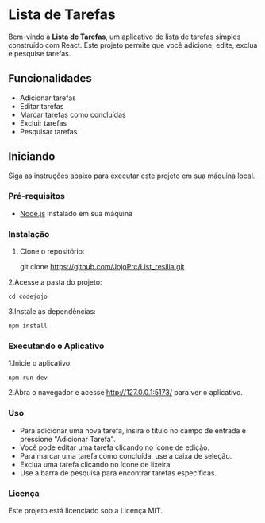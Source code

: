 # Lista de Tarefas

Bem-vindo à **Lista de Tarefas**, um aplicativo de lista de tarefas simples construído com React. Este projeto permite que você adicione, edite, exclua e pesquise tarefas.

## Funcionalidades

- Adicionar tarefas
- Editar tarefas
- Marcar tarefas como concluídas
- Excluir tarefas
- Pesquisar tarefas


## Iniciando

Siga as instruções abaixo para executar este projeto em sua máquina local.

### Pré-requisitos

- [Node.js](https://nodejs.org/) instalado em sua máquina

### Instalação

1. Clone o repositório:

   git clone https://github.com/JojoPrc/List_resilia.git

2.Acesse a pasta do projeto:

    cd codejojo

3.Instale as dependências:

    npm install

### Executando o Aplicativo

1.Inicie o aplicativo:

    npm run dev

2.Abra o navegador e acesse http://127.0.0.1:5173/ para ver o aplicativo.

### Uso

- Para adicionar uma nova tarefa, insira o título no campo de entrada e pressione "Adicionar Tarefa".
- Você pode editar uma tarefa clicando no ícone de edição.
- Para marcar uma tarefa como concluída, use a caixa de seleção.
- Exclua uma tarefa clicando no ícone de lixeira.
- Use a barra de pesquisa para encontrar tarefas específicas.

### Licença

Este projeto está licenciado sob a Licença MIT.
